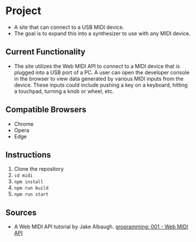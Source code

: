 # Project
- A site that can connect to a USB MIDI device.
- The goal is to expand this into a synthesizer to use with any MIDI device.

## Current Functionality
- The site utilizes the Web MIDI API to connect to a MIDI device that is plugged into a USB port of a PC. A user can open the developer console in the browser to view data generated by various MIDI inputs from the device. These inputs could include pushing a key on a keyboard, hitting a touchpad, turning a knob or wheel, etc. 

## Compatible Browsers
- Chrome
- Opera
- Edge

## Instructions
1. Clone the repository
2. `cd midi`
3. `npm install`
4. `npm run build`
5. `npm run start`

## Sources
- A Web MIDI API tutorial by Jake Albaugh. [gropramming: 001 - Web MIDI API](https://www.youtube.com/watch?v=556e3cLWusc) 
